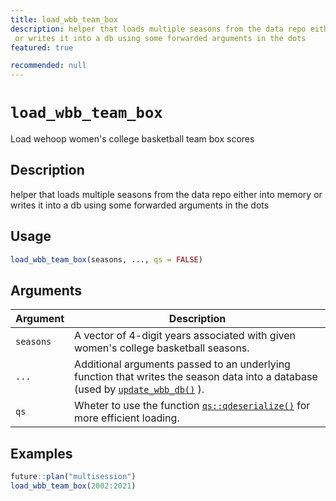 ```yaml
---
title: load_wbb_team_box
description: helper that loads multiple seasons from the data repo either into memory
 or writes it into a db using some forwarded arguments in the dots
featured: true

recommended: null
---
```

# `load_wbb_team_box`

Load wehoop women's college basketball team box scores


## Description

helper that loads multiple seasons from the data repo either into memory
 or writes it into a db using some forwarded arguments in the dots


## Usage

```r
load_wbb_team_box(seasons, ..., qs = FALSE)
```


## Arguments

Argument      |Description
------------- |----------------
`seasons`     |     A vector of 4-digit years associated with given women's college basketball seasons.
`...`     |     Additional arguments passed to an underlying function that writes the season data into a database (used by [`update_wbb_db()`](#updatewbbdb()) ).
`qs`     |     Wheter to use the function [`qs::qdeserialize()`](#qs::qdeserialize()) for more efficient loading.


## Examples

```r
future::plan("multisession")
load_wbb_team_box(2002:2021)
```

